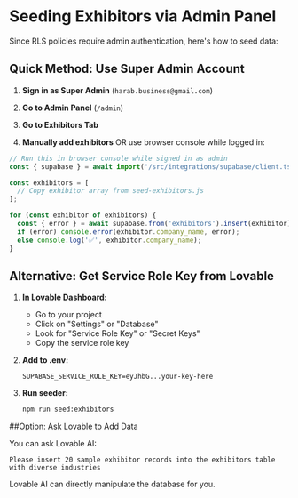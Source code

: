 # Seeding Exhibitors via Admin Panel

Since RLS policies require admin authentication, here's how to seed data:

## Quick Method: Use Super Admin Account

1. **Sign in as Super Admin** (`harab.business@gmail.com`)

2. **Go to Admin Panel** (`/admin`)

3. **Go to Exhibitors Tab**

4. **Manually add exhibitors** OR use browser console while logged in:

```javascript
// Run this in browser console while signed in as admin
const { supabase } = await import('/src/integrations/supabase/client.ts');

const exhibitors = [
  // Copy exhibitor array from seed-exhibitors.js
];

for (const exhibitor of exhibitors) {
  const { error } = await supabase.from('exhibitors').insert(exhibitor);
  if (error) console.error(exhibitor.company_name, error);
  else console.log('✅', exhibitor.company_name);
}
```

## Alternative: Get Service Role Key from Lovable

1. **In Lovable Dashboard:**
   - Go to your project
   - Click on "Settings" or "Database"
   - Look for "Service Role Key" or "Secret Keys"
   - Copy the service role key

2. **Add to .env:**
   ```
   SUPABASE_SERVICE_ROLE_KEY=eyJhbG...your-key-here
   ```

3. **Run seeder:**
   ```bash
   npm run seed:exhibitors
   ```

##Option: Ask Lovable to Add Data

You can ask Lovable AI:
```
Please insert 20 sample exhibitor records into the exhibitors table with diverse industries
```

Lovable AI can directly manipulate the database for you.

